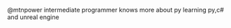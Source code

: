 @mtnpower 
intermediate programmer 
knows more about py
learning py,c# and unreal engine


<!---
mtnpower/mtnpower is a ✨ special ✨ repository because its `README.md` (this file) appears on your GitHub profile.
You can click the Preview link to take a look at your changes.
--->
